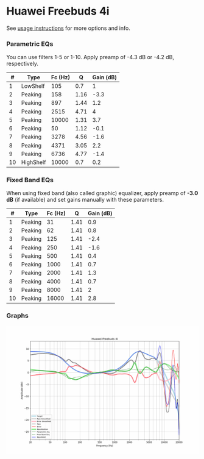 # Huawei Freebuds 4i
See [usage instructions](https://github.com/jaakkopasanen/AutoEq#usage) for more options and info.

### Parametric EQs
You can use filters 1-5 or 1-10. Apply preamp of -4.3 dB or -4.2 dB, respectively.

|   # | Type      |   Fc (Hz) |    Q |   Gain (dB) |
|-----|-----------|-----------|------|-------------|
|   1 | LowShelf  |       105 | 0.7  |         1   |
|   2 | Peaking   |       158 | 1.16 |        -3.3 |
|   3 | Peaking   |       897 | 1.44 |         1.2 |
|   4 | Peaking   |      2515 | 4.71 |         4   |
|   5 | Peaking   |     10000 | 1.31 |         3.7 |
|   6 | Peaking   |        50 | 1.12 |        -0.1 |
|   7 | Peaking   |      3278 | 4.56 |        -1.6 |
|   8 | Peaking   |      4371 | 3.05 |         2.2 |
|   9 | Peaking   |      6736 | 4.77 |        -1.4 |
|  10 | HighShelf |     10000 | 0.7  |         0.2 |

### Fixed Band EQs
When using fixed band (also called graphic) equalizer, apply preamp of **-3.0 dB** (if available) and set gains manually with these parameters.

|   # | Type    |   Fc (Hz) |    Q |   Gain (dB) |
|-----|---------|-----------|------|-------------|
|   1 | Peaking |        31 | 1.41 |         0.9 |
|   2 | Peaking |        62 | 1.41 |         0.8 |
|   3 | Peaking |       125 | 1.41 |        -2.4 |
|   4 | Peaking |       250 | 1.41 |        -1.6 |
|   5 | Peaking |       500 | 1.41 |         0.4 |
|   6 | Peaking |      1000 | 1.41 |         0.7 |
|   7 | Peaking |      2000 | 1.41 |         1.3 |
|   8 | Peaking |      4000 | 1.41 |         0.7 |
|   9 | Peaking |      8000 | 1.41 |         2   |
|  10 | Peaking |     16000 | 1.41 |         2.8 |

### Graphs
![](./Huawei%20Freebuds%204i.png)
